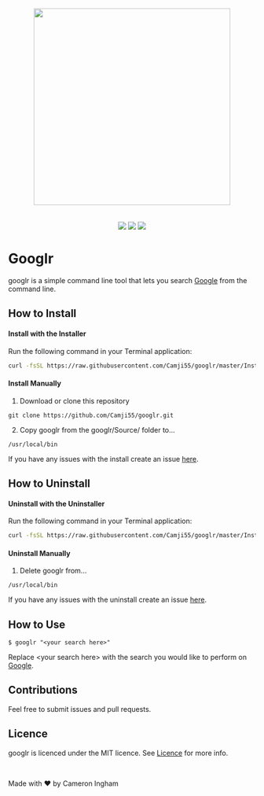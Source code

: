 <br/>
<p align="center">
  <img width="400" src="https://user-images.githubusercontent.com/2769158/44444745-969a2b00-a59b-11e8-8bf7-a4ce0b096399.png"><br/><br/><br/>
  <a href="https://github.com/Camji55/googlr"><img src="https://img.shields.io/badge/Version-1.0.0-blue.svg?longCache=true&style=for-the-badge"></a>
  <a href="https://github.com/Camji55/googlr/blob/master/LICENCE.md"><img src="https://img.shields.io/badge/Licence-MIT-green.svg?longCache=true&style=for-the-badge"></a>
  <img src="https://img.shields.io/badge/Made With-Swift-red.svg?longCache=true&style=for-the-badge">
</p>

# Googlr

googlr is a simple command line tool that lets you search [Google](https://www.google.com) from the command line.


## How to Install
#### Install with the Installer
Run the following command in your Terminal application:

```sh
curl -fsSL https://raw.githubusercontent.com/Camji55/googlr/master/Install%20Scripts/install.sh | sudo sh
```

#### Install Manually
1. Download or clone this repository

``` 
git clone https://github.com/Camji55/googlr.git
```

2. Copy googlr from the googlr/Source/ folder to...

``` 
/usr/local/bin
```

If you have any issues with the install create an issue [here](https://github.com/Camji55/googlr/issues/new).

## How to Uninstall
#### Uninstall with the Uninstaller
Run the following command in your Terminal application:

```sh
curl -fsSL https://raw.githubusercontent.com/Camji55/googlr/master/Install%20Scripts/uninstall.sh | sudo sh
```

#### Uninstall Manually
1. Delete googlr from...

``` 
/usr/local/bin
```

If you have any issues with the uninstall create an issue [here](https://github.com/Camji55/googlr/issues/new).

## How to Use

```
$ googlr "<your search here>"
```

Replace \<your search here> with the search you would like to perform on [Google](https://www.google.com).

## Contributions

Feel free to submit issues and pull requests.

## Licence

googlr is licenced under the MIT licence. See [Licence](https://github.com/Camji55/googlr/blob/master/LICENCE.md) for more info.

<br/>

Made with ❤️ by Cameron Ingham
